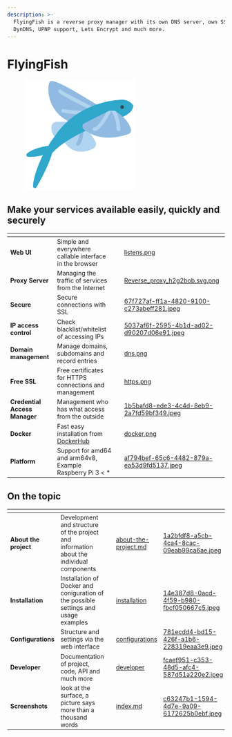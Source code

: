```yaml
---
description: >-
  FlyingFish is a reverse proxy manager with its own DNS server, own SSH server,
  DynDNS, UPNP support, Lets Encrypt and much more.
---
```


# FlyingFish

<figure><img src=".gitbook/assets/logo.png" alt="" width="256"><figcaption></figcaption></figure>

## Make your services available easily, quickly and securely

<table data-view="cards"><thead><tr><th></th><th></th><th></th><th data-hidden data-card-cover data-type="files"></th></tr></thead><tbody><tr><td><strong>Web UI</strong></td><td>Simple and everywhere callable interface in the browser</td><td></td><td><a href=".gitbook/assets/listens.png">listens.png</a></td></tr><tr><td><strong>Proxy Server</strong></td><td>Managing the traffic of services from the Internet</td><td></td><td><a href=".gitbook/assets/Reverse_proxy_h2g2bob.svg.png">Reverse_proxy_h2g2bob.svg.png</a></td></tr><tr><td><strong>Secure</strong></td><td>Secure connections with SSL</td><td></td><td><a href=".gitbook/assets/67f727af-ff1a-4820-9100-c273abeff281.jpeg">67f727af-ff1a-4820-9100-c273abeff281.jpeg</a></td></tr><tr><td><strong>IP access control</strong> </td><td>Check blacklist/whitelist of accessing IPs</td><td></td><td><a href=".gitbook/assets/5037af6f-2595-4b1d-ad02-d90207d06e91.jpeg">5037af6f-2595-4b1d-ad02-d90207d06e91.jpeg</a></td></tr><tr><td><strong>Domain management</strong></td><td>Manage domains, subdomains and record entries</td><td></td><td><a href=".gitbook/assets/dns.png">dns.png</a></td></tr><tr><td><strong>Free SSL</strong></td><td>Free certificates for HTTPS connections and management</td><td></td><td><a href=".gitbook/assets/https.png">https.png</a></td></tr><tr><td><strong>Credential Access Manager</strong></td><td>Management who has what access from the outside</td><td></td><td><a href=".gitbook/assets/1b5bafd8-ede3-4c4d-8eb9-2a7fd59bf349.jpeg">1b5bafd8-ede3-4c4d-8eb9-2a7fd59bf349.jpeg</a></td></tr><tr><td><strong>Docker</strong></td><td>Fast easy installation from <a href="https://hub.docker.com/r/stefanwerfling/flyingfish">DockerHub</a></td><td></td><td><a href=".gitbook/assets/docker.png">docker.png</a></td></tr><tr><td><strong>Platform</strong></td><td>Support for amd64 and arm64v8, Example Raspberry Pi 3 &#x3C; *</td><td></td><td><a href=".gitbook/assets/af794bef-65c6-4482-879a-ea53d9fd5137.jpeg">af794bef-65c6-4482-879a-ea53d9fd5137.jpeg</a></td></tr></tbody></table>

## On the topic

<table data-view="cards"><thead><tr><th></th><th></th><th></th><th data-hidden data-card-target data-type="content-ref"></th><th data-hidden data-card-cover data-type="files"></th></tr></thead><tbody><tr><td><strong>About the project</strong></td><td>Development and structure of the project and information about the individual components</td><td></td><td><a href="index/about-the-project.md">about-the-project.md</a></td><td><a href=".gitbook/assets/1a2bfdf8-a5cb-4ca4-8cac-09eab99ca6ae.jpeg">1a2bfdf8-a5cb-4ca4-8cac-09eab99ca6ae.jpeg</a></td></tr><tr><td><strong>Installation</strong></td><td>Installation of Docker and coniguration of the possible settings and usage examples</td><td></td><td><a href="index/installation/">installation</a></td><td><a href=".gitbook/assets/14e387d8-0acd-4f59-b980-fbcf050667c5.jpeg">14e387d8-0acd-4f59-b980-fbcf050667c5.jpeg</a></td></tr><tr><td><strong>Configurations</strong></td><td>Structure and settings via the web interface</td><td></td><td><a href="index/configurations/">configurations</a></td><td><a href=".gitbook/assets/781ecdd4-bd15-426f-a1b6-228319eaa3e9.jpeg">781ecdd4-bd15-426f-a1b6-228319eaa3e9.jpeg</a></td></tr><tr><td><strong>Developer</strong></td><td>Documentation of project, code, API and much more</td><td></td><td><a href="index/developer/">developer</a></td><td><a href=".gitbook/assets/fcaef951-c353-48d5-afc4-587d51a220e2.jpeg">fcaef951-c353-48d5-afc4-587d51a220e2.jpeg</a></td></tr><tr><td><strong>Screenshots</strong></td><td>look at the surface, a picture says more than a thousand words</td><td></td><td><a href="index/index.md">index.md</a></td><td><a href=".gitbook/assets/c63247b1-1594-4d7e-9a09-6172625b0ebf.jpeg">c63247b1-1594-4d7e-9a09-6172625b0ebf.jpeg</a></td></tr></tbody></table>
